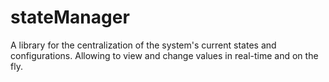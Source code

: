 # stateManager
A library for the centralization of the system's current states and configurations. Allowing to view and change values in real-time and on the fly.

